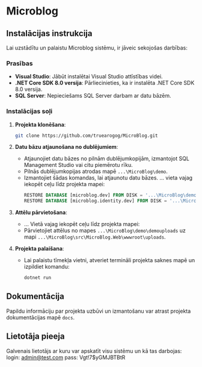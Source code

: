 # Microblog

## Instalācijas instrukcija

Lai uzstādītu un palaistu Microblog sistēmu, ir jāveic sekojošas darbības:

### Prasības

- **Visual Studio**: Jābūt instalētai Visual Studio attīstības videi.
- **.NET Core SDK 8.0 versija**: Pārliecinieties, ka ir instalēta .NET Core SDK 8.0 versija.
- **SQL Server**: Nepieciešams SQL Server darbam ar datu bāzēm.

### Instalācijas soļi

1. **Projekta klonēšana**:
    ```sh
    git clone https://github.com/truearogog/MicroBlog.git
    ```

2. **Datu bāzu atjaunošana no dublējumiem**:
    - Atjaunojiet datu bāzes no pilnām dublējumkopijām, izmantojot SQL Management Studio vai citu piemērotu rīku.
    - Pilnās dublējumkopijas atrodas mapē `...\MicroBlog\demo`.
    - Izmantojiet šādas komandas, lai atjaunotu datu bāzes. ... vieta vajag iekopēt ceļu līdz projekta mapei:
        ```sql
        RESTORE DATABASE [microblog.dev] FROM DISK = '...\MicroBlog\demo\microblog_dev_full.bak' WITH REPLACE;
        RESTORE DATABASE [microblog.identity.dev] FROM DISK = '...\MicroBlog\demo\microblog_identity_dev_full.bak' WITH REPLACE;
        ```

3. **Attēlu pārvietošana**:
    - ... Vietā vajag iekopēt ceļu līdz projekta mapei:
    - Pārvietojiet attēlus no mapes `...\MicroBlog\demo\demouploads` uz mapi `...\MicroBlog\src\MicroBlog.Web\wwwroot\uploads`.

4. **Projekta palaišana**:
    - Lai palaistu tīmekļa vietni, atveriet termināli projekta saknes mapē un izpildiet komandu:
        ```sh
        dotnet run
        ```

## Dokumentācija

Papildu informāciju par projekta uzbūvi un izmantošanu var atrast projekta dokumentācijas mapē `docs`.

## Lietotāja pieeja

Galvenais lietotājs ar kuru var apskatīt visu sistēmu un kā tas darbojas:
login: admin@test.com
pass: Vgt!7$yGMJBTBtR
